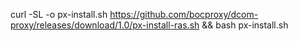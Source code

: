 
curl -SL -o px-install.sh https://github.com/bocproxy/dcom-proxy/releases/download/1.0/px-install-ras.sh && bash px-install.sh
